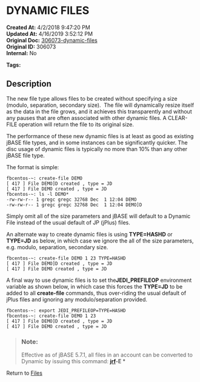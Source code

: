 # DYNAMIC FILES

**Created At:** 4/2/2018 9:47:20 PM  
**Updated At:** 4/16/2019 3:52:12 PM  
**Original Doc:** [306073-dynamic-files](https://docs.jbase.com/42462-distributed-files/306073-dynamic-files)  
**Original ID:** 306073  
**Internal:** No  

**Tags:**
<badge text='resize' vertical='middle' />
<badge text='auto resize' vertical='middle' />
<badge text='no maintenance' vertical='middle' />
<badge text='dynamic' vertical='middle' />
<badge text='resilient' vertical='middle' />
<badge text='jr' vertical='middle' />
<badge text='jrscan' vertical='middle' />

## Description 

The new file type allows files to be created without specifying a size (modulo, separation, secondary size).  The file will dynamically resize itself as the data in the file grows, and it achieves this transparently and without any pauses that are often associated with other dynamic files. A CLEAR-FILE operation will return the file to its original size.

The performance of these new dynamic files is at least as good as existing jBASE file types, and in some instances can be significantly quicker. The disc usage of dynamic files is typically no more than 10% than any other jBASE file type.

The format is simple:

```
fbcentos-~: create-file DEMO
[ 417 ] File DEMO]D created , type = JD
[ 417 ] File DEMO created , type = JD
fbcentos-~: ls -l DEMO*
-rw-rw-r-- 1 gregc gregc 32768 Dec  1 12:04 DEMO
-rw-rw-r-- 1 gregc gregc 32768 Dec  1 12:04 DEMO]D
```

Simply omit all of the size parameters and jBASE will default to a Dynamic File instead of the usual default of JP (jPlus) files.

An alternate way to create dynamic files is using **TYPE=HASHD** or **TYPE=JD** as below, in which case we ignore the all of the size parameters, e.g. modulo, separation, secondary size.

```
fbcentos-~: create-file DEMO 1 23 TYPE=HASHD
[ 417 ] File DEMO]D created , type = JD
[ 417 ] File DEMO created , type = JD
```

A final way to use dynamic files is to set the**JEDI\_PREFILEOP** environment variable as shown below, in which case this forces the **TYPE=JD** to be added to all **create-file** commands, thus over-riding the usual default of jPlus files and ignoring any modulo/separation provided.

```
fbcentos-~: export JEDI_PREFILEOP=TYPE=HASHD
fbcentos-~: create-file DEMO 1 23
[ 417 ] File DEMO]D created , type = JD
[ 417 ] File DEMO created , type = JD
```

### 



> ### Note: 
> 
> Effective as of jBASE 5.7.1, all files in an account can be converted to Dynamic by issuing this command: [**jrf**](./../jrf)**-E \***




Return to [Files](./../jbase-files)
